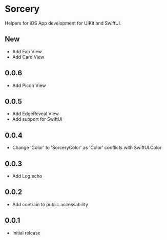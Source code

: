# Sorcery

Helpers for iOS App development for UIKit and SwiftUI.

## New

* Add Fab View
* Add Card View

## 0.0.6

* Add Picon View

## 0.0.5

* Add EdgeReveal View
* Add support for SwiftUI

## 0.0.4

* Change 'Color' to 'SorceryColor' as 'Color' conflicts with SwiftUI.Color

## 0.0.3

* Add Log.echo

## 0.0.2

* Add contrain to public accessability

## 0.0.1

* Initial release
